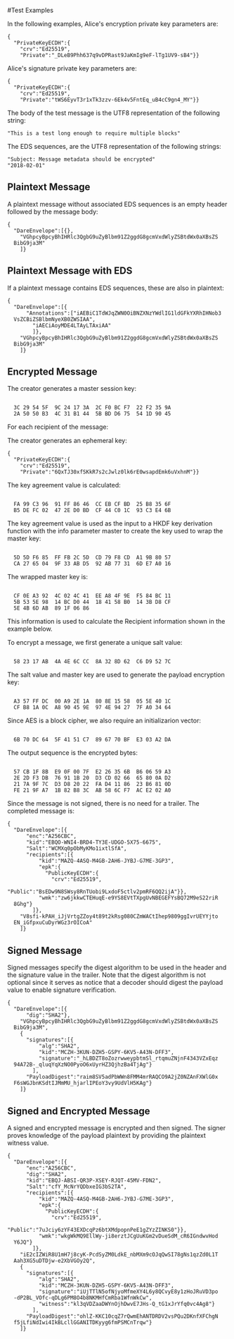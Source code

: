 
#Test Examples

In the following examples, Alice's encryption private key parameters are:

~~~~
{
  "PrivateKeyECDH":{
    "crv":"Ed25519",
    "Private":"_DLeB9Phh637q9vDPRast9JaKmIg9eF-lTg1UV9-sB4"}}
~~~~

 Alice's signature private key parameters are:

~~~~
{
  "PrivateKeyECDH":{
    "crv":"Ed25519",
    "Private":"tWS6EyvT3r1xTk3zzv-6Ek4v5FntEq_uB4cC9gn4_MY"}}
~~~~

The body of the test message is the UTF8 representation of the following string:

~~~~
"This is a test long enough to require multiple blocks"
~~~~

The EDS sequences, are the UTF8 representation of the following strings:

~~~~
"Subject: Message metadata should be encrypted"
"2018-02-01"
~~~~

## Plaintext Message

A plaintext message without associated EDS sequences is an empty header
followed by the message body:

~~~~
{
  "DareEnvelope":[{},
    "VGhpcyBpcyBhIHRlc3QgbG9uZyBlbm91Z2ggdG8gcmVxdWlyZSBtdWx0aXBsZS
  BibG9ja3M"
    ]}
~~~~

## Plaintext Message with EDS

If a plaintext message contains EDS sequences, these are also in plaintext:

~~~~
{
  "DareEnvelope":[{
      "Annotations":["iAEBiC1TdWJqZWN0OiBNZXNzYWdlIG1ldGFkYXRhIHNob3
  VsZCBiZSBlbmNyeXB0ZWSIAA",
        "iAECiAoyMDE4LTAyLTAxiAA"
        ]},
    "VGhpcyBpcyBhIHRlc3QgbG9uZyBlbm91Z2ggdG8gcmVxdWlyZSBtdWx0aXBsZS
  BibG9ja3M"
    ]}
~~~~

## Encrypted Message

The creator generates a master session key:

~~~~

  3C 29 54 5F  9C 24 17 3A  2C F0 BC F7  22 F2 35 9A
  2A 50 50 B3  4C 31 B1 44  5B BD D6 75  54 1D 90 45
~~~~

For each recipient of the message:

The creator generates an ephemeral key:

~~~~
{
  "PrivateKeyECDH":{
    "crv":"Ed25519",
    "Private":"6QxTJ30xfSKkR7s2cJwlz0lk6rE0wsapdEmk6uVxhnM"}}
~~~~

The key agreement value is calculated:

~~~~

  FA 99 C3 96  91 FF 86 46  CC EB CF BD  25 B8 35 6F
  B5 DE FC 02  47 2E D0 BD  CF 44 C0 1C  93 C3 E4 6B
~~~~

The key agreement value is used as the input to a HKDF key
derivation function with the info parameter 
master to create the key used to wrap the master key:

~~~~

  5D 5D F6 85  FF FB 2C 5D  CD 79 F8 CD  A1 9B 80 57
  CA 27 65 04  9F 33 AB D5  92 AB 77 31  6D E7 A0 16
~~~~

The wrapped master key is:

~~~~

  CF 0E A3 92  4C 02 4C 41  EE A8 4F 9E  F5 84 BC 11
  5B 53 5E 98  14 BC D0 44  18 41 58 B0  14 3B D8 CF
  5E 4B 6D AB  89 1F 06 86
~~~~

This information is used to calculate the Recipient information
shown in the example below.

To encrypt a message, we first generate a unique salt value:


~~~~

  58 23 17 AB  4A 4E 6C CC  8A 32 8D 62  C6 D9 52 7C
~~~~

The salt value and master key are used to generate the payload encryption
key:

~~~~

  A3 57 FF DC  00 A9 2E 1A  80 8E 15 58  05 5E 40 1C
  CF B8 1A 0C  A8 90 45 9E  97 4E 94 27  7F A0 34 64
~~~~

Since AES is a block cipher, we also require an initializarion vector:

~~~~

  6B 70 DC 64  5F 41 51 C7  89 67 70 BF  E3 03 A2 DA
~~~~

The output sequence is the encrypted bytes:

~~~~

  57 CB 1F 8B  E9 0F 00 7F  E2 26 35 6B  B6 06 59 A3
  2E 2D F3 DB  76 91 1B 20  D3 CD 02 66  65 80 0A D2
  21 7A 9F 7C  D3 D8 20 22  FA D4 11 86  23 B6 81 0D
  FE 21 9F A7  1B 82 B8 3C  AB 58 6C F7  AC E2 02 A0
~~~~

Since the message is not signed, there is no need for a trailer.
The completed message is:

~~~~
{
  "DareEnvelope":[{
      "enc":"A256CBC",
      "kid":"EBQO-WNI4-BRD4-TY3E-UDGO-5X75-6675",
      "Salt":"WCMXq0pObMyKMo1ixtlSfA",
      "recipients":[{
          "kid":"MAZQ-4ASQ-M4GB-2AH6-JYBJ-G7ME-3GP3",
          "epk":{
            "PublicKeyECDH":{
              "crv":"Ed25519",
              "Public":"BsEDw9N8SWsy8RnTUobi9LxdoF5ctlv2pmRF6QQ2ijA"}},
          "wmk":"zw6jkkwCTEHuqE-e9YS8EVtTXpgUvNBEGEFYsBQ72M9eS22riR
  8Ghg"}
        ]},
    "V8sfi-kPAH_iJjVrtgZZoy4t89t2kRsg080CZmWACtIhep9809ggIvrUEYYjto
  EN_iGfpxuCuDyrWGz3rOICoA"
    ]}
~~~~

## Signed Message

Signed messages specify the digest algorithm to be used in the header and
the signature value in the trailer. Note that the digest algorithm is not optional
since it serves as notice that a decoder should digest the payload value 
to enable signature verification.

~~~~
{
  "DareEnvelope":[{
      "dig":"SHA2"},
    "VGhpcyBpcyBhIHRlc3QgbG9uZyBlbm91Z2ggdG8gcmVxdWlyZSBtdWx0aXBsZS
  BibG9ja3M",
    {
      "signatures":[{
          "alg":"SHA2",
          "kid":"MCZH-3KUN-DZH5-GSPY-6KV5-A43N-DFF3",
          "signature":"_hLBDZT8oZozrwweypbtmSl_rtqmuZNjnF4343VZxEqz
  94A72B-_qluqYqXzNO0PyoO6xUyrHZ3QjhzBa4TjAg"}
        ],
      "PayloadDigest":"raim8SV5adPbWWn8FMM4mrRAQCO9A2jZ0NZAnFXWlG0x
  F6sWGJbnKSdtIJMmMU_hjarlIPEoY3vy9UdVlH5KAg"}
    ]}
~~~~

## Signed and Encrypted Message

A signed and encrypted message is encrypted and then signed.
The signer proves knowledge of the payload plaintext by providing the
plaintext witness value.

~~~~
{
  "DareEnvelope":[{
      "enc":"A256CBC",
      "dig":"SHA2",
      "kid":"EBQJ-ABSI-QR3P-XSEY-RJQT-45MV-FDN2",
      "Salt":"cfY_McNrYQDbxeIG3bS2TA",
      "recipients":[{
          "kid":"MAZQ-4ASQ-M4GB-2AH6-JYBJ-G7ME-3GP3",
          "epk":{
            "PublicKeyECDH":{
              "crv":"Ed25519",
              "Public":"7uJciy6zYF43EXDcqPz6btXMdpopnPeE1gZYzZINKS0"}},
          "wmk":"wkgWkMQ9EllWy-ji8erztJCgUuKGm2vDueSdM_cR6IGndwvHod
  Y6JQ"}
        ]},
    "iE2cIZWiR8U1mH7j8cyK-PcdSyZM0LdkE_nbMXm9cOJqQwSI78gNs1qzZd0L1T
  Aah3XG5uDTDjw-e2XbVGOy2Q",
    {
      "signatures":[{
          "alg":"SHA2",
          "kid":"MCZH-3KUN-DZH5-GSPY-6KV5-A43N-DFF3",
          "signature":"iUjTTlN5ofNjyoMfmeXY4L6y8QCvyE8y1zHoJRuVD3po
  -dP2BL_VOfc-qDLg6PM8O4b8NKMHfCmRba1WfnWkCw",
          "witness":"kl3qVDZaaDWYnOjhDwvE7JHs-Q_tG1xJrYfq0vc4Ag8"}
        ],
      "PayloadDigest":"ohlZ-KKC10cqZ7rQwmEhANTDRDV2vsPQu2DKnfXFChgN
  f5jLfiNdIwi4IkBLcllGGANITDKyyg6fmPSMCnTrqw"}
    ]}
~~~~


